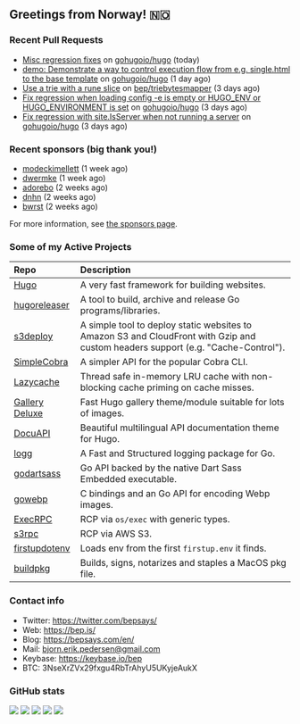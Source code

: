 ## Greetings from Norway! 🇳🇴

### Recent Pull Requests

- [Misc regression fixes](https://github.com/gohugoio/hugo/pull/11029) on [gohugoio/hugo](https://github.com/gohugoio/hugo) (today)
- [demo: Demonstrate a way to control execution flow from e.g. single.html to the base template](https://github.com/gohugoio/hugo/pull/11024) on [gohugoio/hugo](https://github.com/gohugoio/hugo) (1 day ago)
- [Use a trie with a rune slice](https://github.com/bep/triebytesmapper/pull/1) on [bep/triebytesmapper](https://github.com/bep/triebytesmapper) (3 days ago)
- [Fix regression when loading config  -e is empty or HUGO_ENV or HUGO_ENVIRONMENT is set](https://github.com/gohugoio/hugo/pull/11014) on [gohugoio/hugo](https://github.com/gohugoio/hugo) (3 days ago)
- [Fix regression with site.IsServer when not running a server](https://github.com/gohugoio/hugo/pull/11011) on [gohugoio/hugo](https://github.com/gohugoio/hugo) (3 days ago)

### Recent sponsors (big thank you!)

- [modeckimellett](https://github.com/modeckimellett) (1 week ago)
- [dwermke](https://github.com/dwermke) (1 week ago)
- [adorebo](https://github.com/adorebo) (2 weeks ago)
- [dnhn](https://github.com/dnhn) (2 weeks ago)
- [bwrst](https://github.com/bwrst) (2 weeks ago)

For more information, see [the sponsors page](https://github.com/sponsors/bep/).

### Some of my Active Projects

| Repo  | Description |
| :---------------------------------------- | :------------------------------------------- |
| [Hugo](https://github.com/gohugoio/hugo)|A very fast framework for building websites. |
| [hugoreleaser](https://github.com/gohugoio/hugoreleaser)| A tool to build, archive and release Go programs/libraries.  |
| [s3deploy](https://github.com/bep/s3deploy)| A simple tool to deploy static websites to Amazon S3 and CloudFront with Gzip and custom headers support (e.g. "Cache-Control").|
| [SimpleCobra](https://github.com/bep/simplecobra)|A simpler API for the popular Cobra CLI.|
| [Lazycache](https://github.com/bep/lazycache)| Thread safe in-memory LRU cache with non-blocking cache priming on cache misses.  |
| [Gallery Deluxe](https://github.com/bep/gallerydeluxe)|Fast Hugo gallery theme/module suitable for lots of images.  |
| [DocuAPI](https://github.com/bep/docuapi)| Beautiful multilingual API documentation theme for Hugo.  |
| [logg](https://github.com/bep/logg)| A Fast and Structured logging package for Go.  |
| [godartsass](https://github.com/bep/godartsass)| Go API backed by the native Dart Sass Embedded executable. |
| [gowebp](https://github.com/bep/gowebp)|C bindings and an Go API for encoding Webp images. |
| [ExecRPC](https://github.com/bep/execrpc)|RCP via `os/exec` with generic types.  |
| [s3rpc](https://github.com/bep/s3rpc)|RCP via AWS S3.|
| [firstupdotenv](https://github.com/bep/firstupdotenv)|Loads env from the first `firstup.env` it finds. |
| [buildpkg](https://github.com/bep/buildpkg)| Builds, signs, notarizes and staples a MacOS pkg file. |

### Contact info
- Twitter: https://twitter.com/bepsays/
- Web: https://bep.is/
- Blog: https://bepsays.com/en/
- Mail: bjorn.erik.pedersen@gmail.com
- Keybase: https://keybase.io/bep
- BTC: 3NseXrZVx29fxgu4RbTrAhyU5UKyjeAukX


### GitHub stats

![](https://github-profile-summary-cards.vercel.app/api/cards/profile-details?username=bep&theme=github)
![](https://github-profile-summary-cards.vercel.app/api/cards/repos-per-language?username=bep&theme=github)
![](https://github-profile-summary-cards.vercel.app/api/cards/most-commit-language?username=bep&theme=github)
![](https://github-profile-summary-cards.vercel.app/api/cards/stats?username=bep&theme=github)
![](https://github-profile-summary-cards.vercel.app/api/cards/productive-time?username=bep&theme=github)

